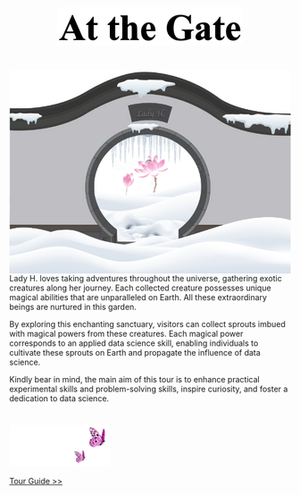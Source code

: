 <p align="center">
<img src="https://github.com/lady-h-world/My_Garden/blob/main/images/cover/at_gate_title.png" width="332" height="69" />
</p>

#
<p align="left">
<img align="left" src="https://github.com/lady-h-world/My_Garden/blob/main/images/cover/at_the_gate.png" width="580" height="366" />

Lady H. loves taking adventures throughout the universe, gathering exotic creatures along her journey. Each collected creature possesses unique magical abilities that are unparalleled on Earth. All these extraordinary beings are nurtured in this garden. 

By exploring this enchanting sanctuary, visitors can collect sprouts imbued with magical powers from these creatures. Each magical power corresponds to an applied data science skill, enabling individuals to cultivate these sprouts on Earth and propagate the influence of data science.

Kindly bear in mind, the main aim of this tour is to enhance practical experimental skills and problem-solving skills, inspire curiosity, and foster a dedication to data science.

</p>


# 

<p align="left">
<img src="https://github.com/lady-h-world/My_Garden/blob/main/images/follow_us.png" width="180" height="75" />
</p>

[Tour Guide >>][1]


[1]:https://github.com/lady-h-world/My_Garden/blob/main/reading_pages/tour_guide.md

